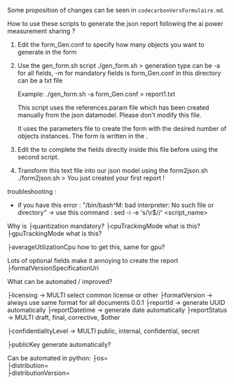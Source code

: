 Some proposition of changes can be seen in `codecarbonVersFormulaire.md`.

How to use these scripts to generate the json report following the ai power measurement sharing ?

1. Edit the form_Gen.conf to specify how many objects you want to generate in the form

2. Use the gen_form.sh script 
   ./gen_form.sh <generation type> <parameters file> > <output file>
   generation type can be -a for all fields, -m for mandatory fields
   <parameters file> is form_Gen.conf in this directory
   <output file> can be a txt file

   Example: ./gen_form.sh -a form_Gen.conf > report1.txt 

   This script uses the references.param file which has been created manually from the json datamodel. Please don't modify this file.

   It uses the parameters file to create the form with the desired number of objects instances.
   The form is written in the <output file>.

3. Edit the <output file> to complete the fields directly inside this file before using the second script.

4. Transform this text file into our json model using the form2json.sh
    ./form2json.sh <File to convert to json> > <output filename>
    You just created your first report !

troubleshooting : 
- if you have this error : "/bin/bash^M: bad interpreter: No such file or directory" -> use this command : sed -i -e 's/\r$//' <script_name>

Why is ├quantization mandatory?
├cpuTrackingMode what is this?
├gpuTrackingMode what is this?

├averageUtilizationCpu how to get this, same for gpu?


Lots of optional fields make it annoying to create the report
├formatVersionSpecificationUri


What can be automated / improved?

├licensing → MULTI select common license or other
├formatVersion → always use same format for all documents 0.0.1
├reportId → generate UUID automatically
├reportDatetime → generate date automatically 
├reportStatus →  MULTI draft, final, corrective, $other


├confidentialityLevel → MULTI public, internal, confidential, secret

├publicKey generate automatically?


Can be automated in python:
 ├os=                                                                                              
 ├distribution=                                                                                
 ├distributionVersion=  

